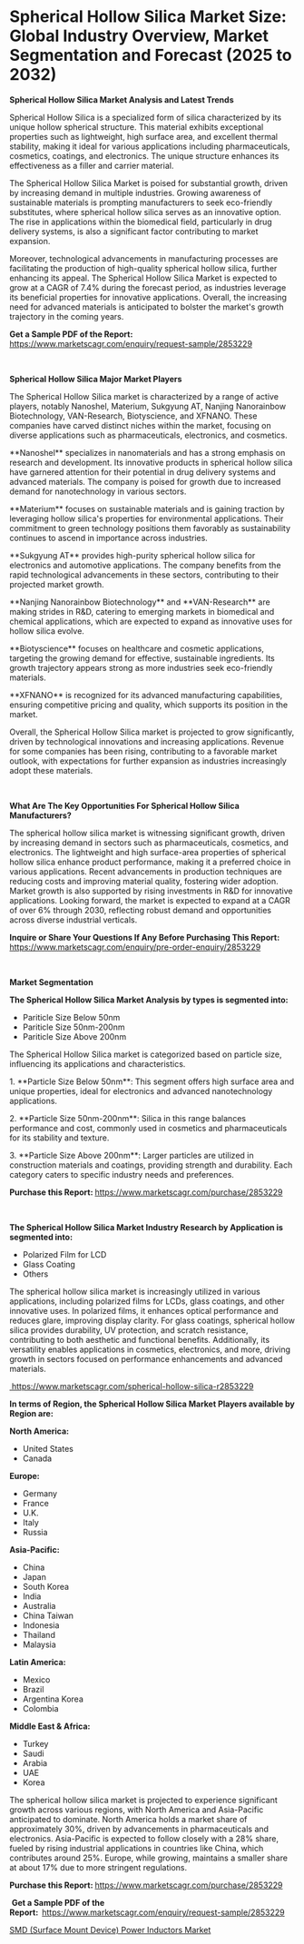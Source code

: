 <p><h1>Spherical Hollow Silica Market Size: Global Industry Overview, Market Segmentation and Forecast (2025 to 2032)</h1></p><p><strong>Spherical Hollow Silica Market Analysis and Latest Trends</strong></p>
<p><p>Spherical Hollow Silica is a specialized form of silica characterized by its unique hollow spherical structure. This material exhibits exceptional properties such as lightweight, high surface area, and excellent thermal stability, making it ideal for various applications including pharmaceuticals, cosmetics, coatings, and electronics. The unique structure enhances its effectiveness as a filler and carrier material.</p><p>The Spherical Hollow Silica Market is poised for substantial growth, driven by increasing demand in multiple industries. Growing awareness of sustainable materials is prompting manufacturers to seek eco-friendly substitutes, where spherical hollow silica serves as an innovative option. The rise in applications within the biomedical field, particularly in drug delivery systems, is also a significant factor contributing to market expansion. </p><p>Moreover, technological advancements in manufacturing processes are facilitating the production of high-quality spherical hollow silica, further enhancing its appeal. The Spherical Hollow Silica Market is expected to grow at a CAGR of 7.4% during the forecast period, as industries leverage its beneficial properties for innovative applications. Overall, the increasing need for advanced materials is anticipated to bolster the market's growth trajectory in the coming years.</p></p>
<p><strong>Get a Sample PDF of the Report:&nbsp;</strong> <a href="https://www.marketscagr.com/enquiry/request-sample/2853229?utm_campaign=2987&utm_medium=2&utm_source=Github&utm_content=ia&utm_term=11032025&utm_id=spherical-hollow-silica">https://www.marketscagr.com/enquiry/request-sample/2853229</a></p>
<p>&nbsp;</p>
<p><strong>Spherical Hollow Silica Major Market Players</strong></p>
<p><p>The Spherical Hollow Silica market is characterized by a range of active players, notably Nanoshel, Materium, Sukgyung AT, Nanjing Nanorainbow Biotechnology, VAN-Research, Biotyscience, and XFNANO. These companies have carved distinct niches within the market, focusing on diverse applications such as pharmaceuticals, electronics, and cosmetics.</p><p>**Nanoshel** specializes in nanomaterials and has a strong emphasis on research and development. Its innovative products in spherical hollow silica have garnered attention for their potential in drug delivery systems and advanced materials. The company is poised for growth due to increased demand for nanotechnology in various sectors.</p><p>**Materium** focuses on sustainable materials and is gaining traction by leveraging hollow silica's properties for environmental applications. Their commitment to green technology positions them favorably as sustainability continues to ascend in importance across industries.</p><p>**Sukgyung AT** provides high-purity spherical hollow silica for electronics and automotive applications. The company benefits from the rapid technological advancements in these sectors, contributing to their projected market growth.</p><p>**Nanjing Nanorainbow Biotechnology** and **VAN-Research** are making strides in R&D, catering to emerging markets in biomedical and chemical applications, which are expected to expand as innovative uses for hollow silica evolve.</p><p>**Biotyscience** focuses on healthcare and cosmetic applications, targeting the growing demand for effective, sustainable ingredients. Its growth trajectory appears strong as more industries seek eco-friendly materials.</p><p>**XFNANO** is recognized for its advanced manufacturing capabilities, ensuring competitive pricing and quality, which supports its position in the market.</p><p>Overall, the Spherical Hollow Silica market is projected to grow significantly, driven by technological innovations and increasing applications. Revenue for some companies has been rising, contributing to a favorable market outlook, with expectations for further expansion as industries increasingly adopt these materials.</p></p>
<p>&nbsp;</p>
<p><strong>What Are The Key Opportunities For Spherical Hollow Silica Manufacturers?</strong></p>
<p><p>The spherical hollow silica market is witnessing significant growth, driven by increasing demand in sectors such as pharmaceuticals, cosmetics, and electronics. The lightweight and high surface-area properties of spherical hollow silica enhance product performance, making it a preferred choice in various applications. Recent advancements in production techniques are reducing costs and improving material quality, fostering wider adoption. Market growth is also supported by rising investments in R&D for innovative applications. Looking forward, the market is expected to expand at a CAGR of over 6% through 2030, reflecting robust demand and opportunities across diverse industrial verticals.</p></p>
<p><strong>Inquire or Share Your Questions If Any Before Purchasing This Report:</strong> <a href="https://www.marketscagr.com/enquiry/pre-order-enquiry/2853229?utm_campaign=2987&utm_medium=2&utm_source=Github&utm_content=ia&utm_term=11032025&utm_id=spherical-hollow-silica">https://www.marketscagr.com/enquiry/pre-order-enquiry/2853229</a></p>
<p>&nbsp;</p>
<p><strong>Market Segmentation</strong></p>
<p><strong>The Spherical Hollow Silica Market Analysis by types is segmented into:</strong></p>
<p><ul><li>Pariticle Size Below 50nm</li><li>Pariticle Size 50nm-200nm</li><li>Pariticle Size Above 200nm</li></ul></p>
<p><p>The Spherical Hollow Silica market is categorized based on particle size, influencing its applications and characteristics. </p><p>1. **Particle Size Below 50nm**: This segment offers high surface area and unique properties, ideal for electronics and advanced nanotechnology applications. </p><p>2. **Particle Size 50nm-200nm**: Silica in this range balances performance and cost, commonly used in cosmetics and pharmaceuticals for its stability and texture.</p><p>3. **Particle Size Above 200nm**: Larger particles are utilized in construction materials and coatings, providing strength and durability. Each category caters to specific industry needs and preferences.</p></p>
<p><strong>Purchase this Report:&nbsp;</strong><a href="https://www.marketscagr.com/purchase/2853229?utm_campaign=2987&utm_medium=2&utm_source=Github&utm_content=ia&utm_term=11032025&utm_id=spherical-hollow-silica">https://www.marketscagr.com/purchase/2853229</a></p>
<p>&nbsp;</p>
<p><strong>The Spherical Hollow Silica Market Industry Research by Application is segmented into:</strong></p>
<p><ul><li>Polarized Film for LCD</li><li>Glass Coating</li><li>Others</li></ul></p>
<p><p>The spherical hollow silica market is increasingly utilized in various applications, including polarized films for LCDs, glass coatings, and other innovative uses. In polarized films, it enhances optical performance and reduces glare, improving display clarity. For glass coatings, spherical hollow silica provides durability, UV protection, and scratch resistance, contributing to both aesthetic and functional benefits. Additionally, its versatility enables applications in cosmetics, electronics, and more, driving growth in sectors focused on performance enhancements and advanced materials.</p></p>
<p><a href="https://www.marketscagr.com/spherical-hollow-silica-r2853229?utm_campaign=2987&utm_medium=2&utm_source=Github&utm_content=ia&utm_term=11032025&utm_id=spherical-hollow-silica">&nbsp;https://www.marketscagr.com/spherical-hollow-silica-r2853229</a></p>
<p><strong>In terms of Region, the Spherical Hollow Silica Market Players available by Region are:</strong></p>
<p>
    <p> <strong> North America: </strong>
        <ul>
            <li>United States</li>
            <li>Canada</li>
        </ul>
        </p> 
    <p> <strong> Europe: </strong>
        <ul>
            <li>Germany</li>
            <li>France</li>
            <li>U.K.</li>
            <li>Italy</li>
            <li>Russia</li>
        </ul>
        </p> 
    <p> <strong> Asia-Pacific: </strong>
        <ul>
            <li>China</li>
            <li>Japan</li>
            <li>South Korea</li>
            <li>India</li>
            <li>Australia</li>
            <li>China Taiwan</li>
            <li>Indonesia</li>
            <li>Thailand</li>
            <li>Malaysia</li>
        </ul>
        </p> 
    <p> <strong> Latin America: </strong>
        <ul>
            <li>Mexico</li>
            <li>Brazil</li>
            <li>Argentina Korea</li>
            <li>Colombia</li>
        </ul>
        </p> 
    <p> <strong> Middle East & Africa: </strong>
        <ul>
            <li>Turkey</li>
            <li>Saudi</li>
            <li>Arabia</li>
            <li>UAE</li>
            <li>Korea</li>
        </ul>
    </p>
    </p>
<p><p>The spherical hollow silica market is projected to experience significant growth across various regions, with North America and Asia-Pacific anticipated to dominate. North America holds a market share of approximately 30%, driven by advancements in pharmaceuticals and electronics. Asia-Pacific is expected to follow closely with a 28% share, fueled by rising industrial applications in countries like China, which contributes around 25%. Europe, while growing, maintains a smaller share at about 17% due to more stringent regulations.</p></p>
<p><strong>Purchase this Report: </strong><a href="https://www.marketscagr.com/purchase/2853229?utm_campaign=2987&utm_medium=2&utm_source=Github&utm_content=ia&utm_term=11032025&utm_id=spherical-hollow-silica">https://www.marketscagr.com/purchase/2853229</a></p>
<p>&nbsp;<strong>Get a Sample PDF of the Report:&nbsp;&nbsp;</strong><a href="https://www.marketscagr.com/enquiry/request-sample/2853229?utm_campaign=2987&utm_medium=2&utm_source=Github&utm_content=ia&utm_term=11032025&utm_id=spherical-hollow-silica">https://www.marketscagr.com/enquiry/request-sample/2853229</a></p>
<p><strong></strong></p>
<p><p><a href="https://github.com/LilianFaulkner65/Market-Research-Report-List-2/blob/main/smd-surface-mount-device-power-inductors-market.md?utm_campaign=2987&utm_medium=2&utm_source=Github&utm_content=ia&utm_term=11032025&utm_id=spherical-hollow-silica">SMD (Surface Mount Device) Power Inductors Market</a></p></p>